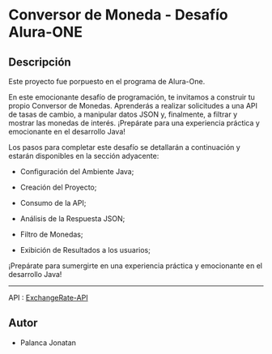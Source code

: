 # Conversor de Moneda - Desafío Alura-ONE

## Descripción
Este proyecto fue porpuesto en el programa de Alura-One.

En este emocionante desafío de programación, te invitamos a construir tu propio Conversor de Monedas. Aprenderás a realizar solicitudes a una API de tasas de cambio, a manipular datos JSON y, finalmente, a filtrar y mostrar las monedas de interés. ¡Prepárate para una experiencia práctica y emocionante en el desarrollo Java!

Los pasos para completar este desafío se detallarán a continuación y estarán disponibles en la sección adyacente:

- Configuración del Ambiente Java;

- Creación del Proyecto;

- Consumo de la API;

- Análisis de la Respuesta JSON;

- Filtro de Monedas;

- Exibición de Resultados a los usuarios;

¡Prepárate para sumergirte en una experiencia práctica y emocionante en el desarrollo Java!

*******************************************************************************************

 API : [ExchangeRate-API](https://www.exchangerate-api.com/)

## Autor

- Palanca Jonatan